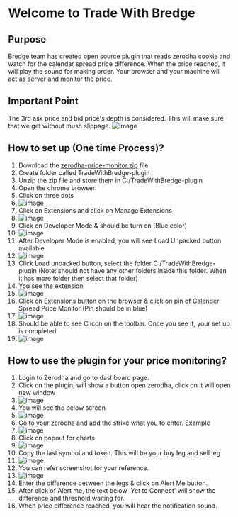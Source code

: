 # Welcome to Trade With Bredge
## Purpose
Bredge team has created open source plugin that reads zerodha cookie and watch for the calendar spread price difference. When the price reached, it will play the sound for making order.
Your browser and your machine will act as server and monitor the price.

## Important Point
The 3rd ask price and bid price's depth is considered. This will make sure that we get without mush slippage.
![image](https://github.com/user-attachments/assets/8983fe57-68ed-4dee-99e2-a7dd9fd542ab)


## How to set up (One time Process)?
1. Download the [zerodha-price-monitor.zip](https://github.com/sendmailtosenthil/TradeWithBredge-plugin/zerodha-price-monitor.zip) file
2. Create folder called TradeWithBredge-plugin 
3. Unzip the zip file and store them in C:/TradeWithBredge-plugin
4. Open the chrome browser.
5. Click on three dots
6. ![image](https://github.com/user-attachments/assets/6192bca0-17a4-4ee1-b3b1-4e1c8c1d3f44)
7. Click on Extensions and click on Manage Extensions
8. ![image](https://github.com/user-attachments/assets/b86e25ee-8881-469a-8e6e-a442fbf6a60e)
9. Click on Developer Mode & should be turn on (Blue color)
10. ![image](https://github.com/user-attachments/assets/901eb84c-cfd7-4614-93ec-c93bf21395a7)
11. After Developer Mode is enabled, you will see Load Unpacked button available
12. ![image](https://github.com/user-attachments/assets/dc26a5eb-a250-435e-a1f2-8d390eb75d40)
13. Click Load unpacked button, select the folder C:/TradeWithBredge-plugin (Note: should not have any other folders inside this folder. When it has more folder then select that folder)
14. You see the extension
15. ![image](https://github.com/user-attachments/assets/bc40185b-bb53-4bc3-858e-eb644c4a4f6b)
16. Click on Extensions button on the browser & click on pin of Calender Spread Price Monitor (Pin should be in blue)
17. ![image](https://github.com/user-attachments/assets/23a002c2-08f0-4489-8662-20bc62e1bbf3)
18. Should be able to see C icon on the toolbar. Once you see it, your set up is completed
19. ![image](https://github.com/user-attachments/assets/7ad67a31-a451-4df1-9b39-81a946d82728)

## How to use the plugin for your price monitoring?
1. Login to Zerodha and go to dashboard page.
2. Click on the plugin, will show a button open zerodha, click on it will open new window
3. ![image](https://github.com/user-attachments/assets/f2b2c1ea-b499-4589-86b7-0193f7ec1bfd)
4. You will see the below screen
5. ![image](https://github.com/user-attachments/assets/4873f41c-9f0d-42ec-8592-5417a6f83748)
6. Go to your zerodha and add the strike what you to enter. Example
7. ![image](https://github.com/user-attachments/assets/b783b8b4-9ae6-4fb2-92e4-b7d1927a7243)
8. Click on popout for charts
9. ![image](https://github.com/user-attachments/assets/3e447a20-0268-484a-872b-ecc8d2ab85a1)
10. Copy the last symbol and token. This will be your buy leg and sell leg
11. ![image](https://github.com/user-attachments/assets/408b23cb-209e-45d7-ba11-70a237f04003)
12. You can refer screenshot for your reference.
13. ![image](https://github.com/user-attachments/assets/5be86ff1-6801-4be9-ae56-cbc7ba494cc5)
14. Enter the difference between the legs & click on Alert Me button.
15. After click of Alert me, the text below 'Yet to Connect' will show the difference and threshold waiting for.
16. When price difference reached, you will hear the notification sound.








